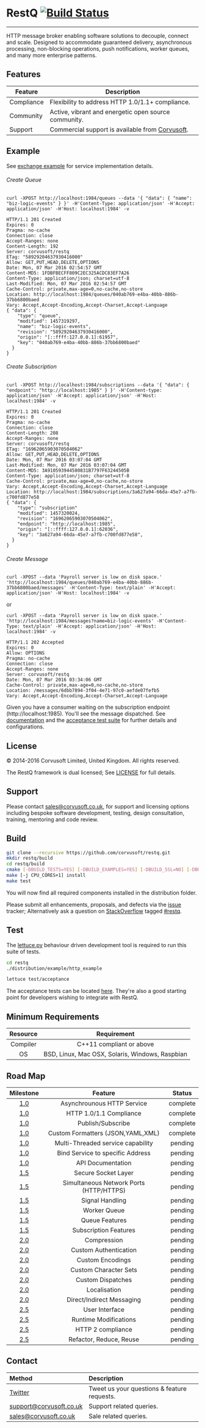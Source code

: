# RestQ [![Build Status](https://travis-ci.org/Corvusoft/restq.svg?branch=master)](https://travis-ci.org/Corvusoft/restq) 

----------

HTTP message broker enabling software solutions to decouple, connect and scale. Designed to accommodate guaranteed delivery, asynchronous processing, non-blocking operations, push notifications, worker queues, and many more enterprise patterns.

## Features

| Feature | Description |
|---------|-------------| 
| Compliance | Flexibility to address HTTP 1.0/1.1+ compliance. |
| Community  | Active, vibrant and energetic open source community. |
| Support | Commercial support is available from [Corvusoft](http://www.corvusoft.co.uk). |

## Example

See [exchange example](https://github.com/Corvusoft/restq/tree/master/example) for service implementation details.

###### Create Queue
```
curl -XPOST http://localhost:1984/queues --data '{ "data": { "name": "biz-logic-events" } }' -H'Content-Type: application/json' -H'Accept: application/json' -H'Host: localhost:1984' -v
```

```
HTTP/1.1 201 Created
Expires: 0
Pragma: no-cache
Connection: close
Accept-Ranges: none
Content-Length: 192
Server: corvusoft/restq
ETag: "58929204637930416000"
Allow: GET,PUT,HEAD,DELETE,OPTIONS
Date: Mon, 07 Mar 2016 02:54:57 GMT
Content-MD5: 1FDBFBECFF809C2EC325ACDC83EF7A26
Content-Type: application/json; charset=utf-8
Last-Modified: Mon, 07 Mar 2016 02:54:57 GMT
Cache-Control: private,max-age=0,no-cache,no-store
Location: http://localhost:1984/queues/040ab769-e4ba-40bb-886b-37bb6800baed
Vary: Accept,Accept-Encoding,Accept-Charset,Accept-Language
{ "data": {
    "type": "queue",
    "modified": 1457319297,
    "name": "biz-logic-events",
    "revision": "58929204637930416000",
    "origin": "[::ffff:127.0.0.1]:61957",
    "key": "040ab769-e4ba-40bb-886b-37bb6800baed"
  }
}
```

###### Create Subscription
```
curl -XPOST http://localhost:1984/subscriptions --data '{ "data": { "endpoint": "http://localhost:1985" } }' -H'Content-type: application/json' -H'Accept: application/json' -H'Host: localhost:1984' -v
```

```
HTTP/1.1 201 Created
Expires: 0
Pragma: no-cache
Connection: close
Content-Length: 208
Accept-Ranges: none
Server: corvusoft/restq
ETag: "16962065903070504062"
Allow: GET,PUT,HEAD,DELETE,OPTIONS
Date: Mon, 07 Mar 2016 03:07:04 GMT
Last-Modified: Mon, 07 Mar 2016 03:07:04 GMT
Content-MD5: 3A910593944580831B7797F63244505B
Content-Type: application/json; charset=utf-8
Cache-Control: private,max-age=0,no-cache,no-store
Vary: Accept,Accept-Encoding,Accept-Charset,Accept-Language
Location: http://localhost:1984/subscriptions/3a627a94-66da-45e7-a7fb-c700fd877e58
{ "data": {
    "type": "subscription"
    "modified": 1457320024,
    "revision": "16962065903070504062",
    "endpoint": "http://localhost:1985",
    "origin": "[::ffff:127.0.0.1]:62036",
    "key": "3a627a94-66da-45e7-a7fb-c700fd877e58",
  }
}
```
###### Create Message
```
curl -XPOST --data 'Payroll server is low on disk space.' 'http://localhost:1984/queues/040ab769-e4ba-40bb-886b-37bb6800baed/messages' -H'Content-Type: text/plain' -H'Accept: application/json' -H'Host: localhost:1984' -v
```

or
```
curl -XPOST --data 'Payroll server is low on disk space.' 'http://localhost:1984/messages?name=biz-logic-events' -H'Content-Type: text/plain' -H'Accept: application/json' -H'Host: localhost:1984' -v
```

```
HTTP/1.1 202 Accepted
Expires: 0
Allow: OPTIONS
Pragma: no-cache
Connection: close
Accept-Ranges: none
Server: corvusoft/restq
Date: Mon, 07 Mar 2016 03:34:06 GMT
Cache-Control: private,max-age=0,no-cache,no-store
Location: /messages/6dbb7894-3f04-4e71-97c0-aefde07fefb5
Vary: Accept,Accept-Encoding,Accept-Charset,Accept-Language
```

Given you have a consumer waiting on the subscription endpoint (http://localhost:1985). You'll see the message dispatched. See [documentation](https://github.com/Corvusoft/restq/tree/master/documentation) and the [acceptance test suite](https://github.com/Corvusoft/restq/tree/master/test/acceptance/features) for further details and configurations.

## License

&copy; 2014-2016 Corvusoft Limited, United Kingdom. All rights reserved. 

The RestQ framework is dual licensed; See [LICENSE](LICENSE) for full details.

## Support

Please contact sales@corvusoft.co.uk, for support and licensing options including bespoke software development, testing, design consultation, training, mentoring and code review.              

## Build

```bash
git clone --recursive https://github.com/corvusoft/restq.git
mkdir restq/build
cd restq/build
cmake [-DBUILD_TESTS=YES] [-DBUILD_EXAMPLES=YES] [-DBUILD_SSL=NO] [-DBUILD_SHARED=YES] [-DCMAKE_INSTALL_PREFIX=/output-directory] ..
make [-j CPU_CORES+1] install
make test
```

You will now find all required components installed in the distribution folder.

Please submit all enhancements, proposals, and defects via the [issue](http://github.com/corvusoft/restq/issues) tracker; Alternatively ask a question on [StackOverflow](http://stackoverflow.com/questions/ask) tagged [#restq](http://stackoverflow.com/questions/tagged/restq).

## Test

The [lettuce.py](http://lettuce.it) behaviour driven development tool is required to run this suite of tests.

```bash
cd restq
./distribution/example/http_example

lettuce test/acceptance
```

The acceptance tests can be located [here](https://github.com/Corvusoft/restq/tree/master/test/acceptance/features). They're also a good starting point for developers wishing to integrate with RestQ.

## Minimum Requirements

|     Resource   |                   Requirement                   |
|:--------------:|:-----------------------------------------------:| 
|     Compiler   |          C++11 compliant or above               |
|        OS      | BSD, Linux, Mac OSX, Solaris, Windows, Raspbian |

## Road Map

|   Milestone   |                   Feature                       |      Status     |
|:-------------:|:-----------------------------------------------:|:---------------:| 
|   [1.0](https://github.com/Corvusoft/restq/milestones/1.0)  |         Asynchrounous HTTP Service              |     complete    |
|   [1.0](https://github.com/Corvusoft/restq/milestones/1.0)  |             HTTP 1.0/1.1 Compliance             |     complete    |
|   [1.0](https://github.com/Corvusoft/restq/milestones/1.0)  |              Publish/Subscribe                  |     complete    |
|   [1.0](https://github.com/Corvusoft/restq/milestones/1.0)  |         Custom Formatters (JSON,YAML,XML)       |     complete    |
|   [1.0](https://github.com/Corvusoft/restq/milestones/1.0)  |      Multi-Threaded service capability          |      pending    |
|   [1.0](https://github.com/Corvusoft/restq/milestones/1.0)  |       Bind Service to specific Address          |      pending    |
|   [1.0](https://github.com/Corvusoft/restq/milestones/1.0)  |              API Documentation                  |      pending    |
|   [1.5](https://github.com/Corvusoft/restq/milestones/1.5)  |             Secure Socket Layer                 |      pending    |
|   [1.5](https://github.com/Corvusoft/restq/milestones/1.5)  |     Simultaneous Network Ports (HTTP/HTTPS)     |      pending    |
|   [1.5](https://github.com/Corvusoft/restq/milestones/1.5)  |               Signal Handling                   |      pending    |
|   [1.5](https://github.com/Corvusoft/restq/milestones/1.5)  |                 Worker Queue                    |      pending    |
|   [1.5](https://github.com/Corvusoft/restq/milestones/1.5)  |                 Queue Features                  |      pending    |
|   [1.5](https://github.com/Corvusoft/restq/milestones/1.5)  |            Subscription Features                |      pending    |
|   [2.0](https://github.com/Corvusoft/restq/milestones/2.0)  |                 Compression                     |      pending    |
|   [2.0](https://github.com/Corvusoft/restq/milestones/2.0)  |             Custom Authentication               |      pending    |
|   [2.0](https://github.com/Corvusoft/restq/milestones/2.0)  |               Custom Encodings                  |      pending    |
|   [2.0](https://github.com/Corvusoft/restq/milestones/2.0)  |             Custom Character Sets               |      pending    |
|   [2.0](https://github.com/Corvusoft/restq/milestones/2.0)  |               Custom Dispatches                 |      pending    |
|   [2.0](https://github.com/Corvusoft/restq/milestones/2.0)  |                  Localisation                   |      pending    |
|   [2.0](https://github.com/Corvusoft/restq/milestones/2.0)  |           Direct/Indirect Messaging             |      pending    |
|   [2.5](https://github.com/Corvusoft/restq/milestones/2.5)  |                 User Interface                  |      pending    |
|   [2.5](https://github.com/Corvusoft/restq/milestones/2.5)  |             Runtime Modifications               |      pending    |
|   [2.5](https://github.com/Corvusoft/restq/milestones/2.5)  |               HTTP 2 compliance                 |      pending    |
|   [2.5](https://github.com/Corvusoft/restq/milestones/2.5)  |            Refactor, Reduce, Reuse              |      pending    |

## Contact

|     Method    |                   Description                  |
|:--------------|:-----------------------------------------------| 
| [Twitter](http://www.twitter.com/corvusoft)                  | Tweet us your questions & feature requests.   |
| support@corvusoft.co.uk                                      | Support related queries.                      |
| sales@corvusoft.co.uk                                        | Sale related queries.                         |
